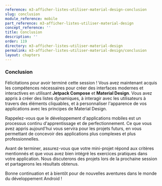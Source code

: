 ```yaml
---
reference: m3-afficher-listes-utiliser-material-design-conclusion
slug: conclusion
module_reference: mobile
part_reference: m3-afficher-listes-utiliser-material-design
concept_reference: ''
title: Conclusion
description: ''
order: 119
directory: m3-afficher-listes-utiliser-material-design
permalink: m3-afficher-listes-utiliser-material-design/conclusion
layout: chapters
---
```




### **Conclusion**

Félicitations pour avoir terminé cette session ! Vous avez maintenant acquis les compétences nécessaires pour créer des interfaces modernes et interactives en utilisant **Jetpack Compose** et **Material Design**. Vous avez appris à créer des listes dynamiques, à interagir avec les utilisateurs à travers des éléments cliquables, et à personnaliser l'apparence de vos applications avec les principes de Material Design.

Rappelez-vous que le développement d'applications mobiles est un processus continu d'apprentissage et de perfectionnement. Ce que vous avez appris aujourd'hui vous servira pour les projets futurs, en vous permettant de concevoir des applications plus complexes et plus professionnelles.

Avant de terminer, assurez-vous que votre mini-projet répond aux critères mentionnés et que vous avez bien intégré les exercices pratiques dans votre application. Nous discuterons des projets lors de la prochaine session et partagerons les résultats obtenus.

Bonne continuation et à bientôt pour de nouvelles aventures dans le monde du développement Android !
